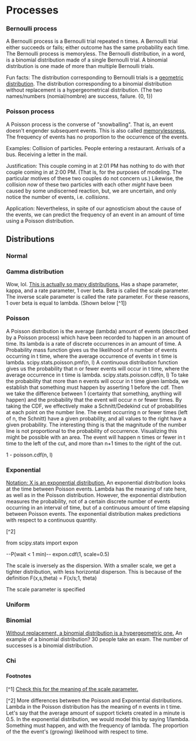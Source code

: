 # Processes

### Bernoulli process
A Bernoulli process is a Bernoulli trial repeated n times.
A Bernoulli trial either succeeds or fails; either outcome has the same probability each time.
The Bernoulli process is memoryless.
The Bernoulli distribution, in a word, is a binomial distribution made of a single Bernoulli trial.
A binomial distribution is one made of more than multiple Bernoulli trials.

Fun facts:
The distribution corresponding to Bernoulli trials is a [geometric distribution](https://en.wikipedia.org/wiki/Geometric_distribution).
The distribution corresponding to a binomial distribution without replacement is a hypergeometrical distribution.
(The two names/numbers (nomial/nombre) are success, failure. {0, 1})

### Poisson process
A Poisson process is the converse of "snowballing".
That is, an event doesn't engender subsequent events.
This is also called [memorylessness.](https://en.wikipedia.org/wiki/Memorylessness)
The frequency of events has no proportion to the occurrence of the events.

Examples:
Collision of particles.
People entering a restaurant.
Arrivals of a bus.
Receiving a letter in the mail.

Justification:
This couple coming in at 2:01 PM has nothing to do with *that* couple coming in at 2:00 PM.
(That is, for the purposes of modeling. The particular motives of these two couples do not concern us.)
Likewise, the collision *now* of these two particles with each other *might* have been caused by some undiscerned reaction, but, we are uncertain, and only notice the number of events, i.e. *collisions*.

Application:
Nevertheless, in spite of our agnosticism about the cause of the events, we can predict the frequency of an event in an amount of time using a Poisson distribution.


## Distributions

### Normal


### Gamma distribution

Wow, lol.
[This is actually so many distributions.](https://en.wikipedia.org/wiki/Gamma_distribution)
Has a shape parameter, kappa, and a rate parameter, 1 over beta.
Beta is called the scale parameter.
The inverse scale parameter is called the rate parameter.
For these reasons, 1 over beta is equal to lambda. (Shown below [^1])

### Poisson
A Poisson distribution is the average (lambda) amount of events (described by a Poisson process) which have been recorded to happen in an amount of time.
Its lambda is a rate of discrete occurrences in an amount of time.
A Probability mass function gives us the likelihood of n number of events occurring in t time, where the average occurrence of events in t time is lambda.
scipy.stats.poisson.pmf(n, l)
A continuous distribution function gives us the probability that n or fewer events will occur in t time, where the average occurrence in t time is lambda.
scipy.stats.poisson.cdf(n, l)
To take the probability that more than n events will occur in t time given lambda, we establish that something must happen by asserting 1 before the cdf.
Then we take the difference between 1 (certainty that something, anything will happen) and the probability that the event will occur n or fewer times.
By taking the CDF, we effectively make a Schnitt/Dedekind cut of probabilities at each point on the number line.
The event occurring n or fewer times (left of n, the Schnitt) have a given probability, and all values to the right have a given probability.
The interesting thing is that the magnitude of the number line is not proportional to the probability of occurrence.
Visualizing this might be possible with an area.
The event will happen n times or fewer in t time to the left of the cut, and more than n+1 times to the right of the cut.

1 - poisson.cdf(n, l)

### Exponential

[Notation: X is an exponential distribution.](https://en.wikipedia.org/wiki/Exponential_distribution#Probability_density_function)
An exponential distribution looks at the time between Poisson events.
Lambda has the meaning of rate here, as well as in the Poisson distribution.
However, the exponential distribution measures the probability,
not of a certain discrete number of events occurring in an interval of time,
but of a continuous amount of time elapsing between Poisson events.
The exponential distribution makes predictions with respect to a continuous quantity.

[^2]

from scipy.stats import expon

--P(wait < 1 min)--
expon.cdf(1, scale=0.5)

The scale is inversely as the dispersion.
With a smaller scale, we get a tighter distribution, with less horizontal disperson.
This is because of the definition F(x,s,theta) = F(x/s;1, theta)

The scale parameter is specified


### Uniform

### Binomial

[Without replacement, a binomial distribution is a hypergeometric one.](https://en.wikipedia.org/wiki/Binomial_distribution)
An example of a binomial distribution?
30 people take an exam. The number of successes is a binomial distribution.


### Chi

###


#### Footnotes

[^1]
[Check this for the meaning of the scale parameter.](https://en.wikipedia.org/wiki/Scale_parameter#Rate_parameter)

[^2] More differences between the Poisson and Exponential distributions.
Lambda in the Poisson distribution has the meaning of n events in t time.
Let's say that the average amount of support tickets created in a minute is 0.5.
In the exponential distribution, we would model this by saying 1/lambda.
Something must happen, and with the frequency of lambda.
The proportion of the the event's (growing) likelihood with respect to time.
